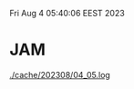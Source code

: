 Fri Aug  4 05:40:06 EEST 2023
# JAM
<a href='./cache/202308/04_05.log'>./cache/202308/04_05.log</a>
